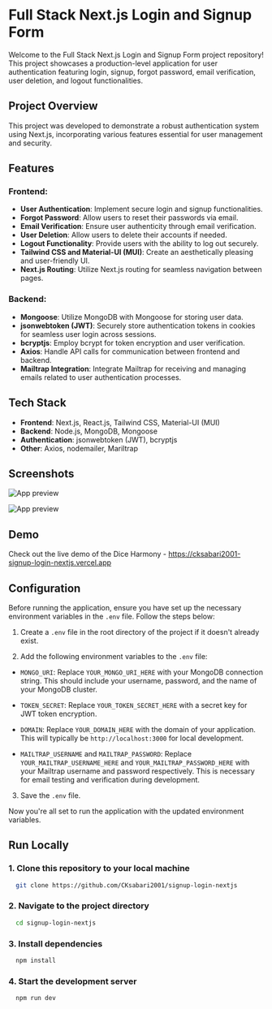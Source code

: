 # Full Stack Next.js Login and Signup Form

Welcome to the Full Stack Next.js Login and Signup Form project repository! This project showcases a production-level application for user authentication featuring login, signup, forgot password, email verification, user deletion, and logout functionalities.

## Project Overview

This project was developed to demonstrate a robust authentication system using Next.js, incorporating various features essential for user management and security.

## Features

### Frontend:

- **User Authentication**: Implement secure login and signup functionalities.
- **Forgot Password**: Allow users to reset their passwords via email.
- **Email Verification**: Ensure user authenticity through email verification.
- **User Deletion**: Allow users to delete their accounts if needed.
- **Logout Functionality**: Provide users with the ability to log out securely.
- **Tailwind CSS and Material-UI (MUI)**: Create an aesthetically pleasing and user-friendly UI.
- **Next.js Routing**: Utilize Next.js routing for seamless navigation between pages.

### Backend:

- **Mongoose**: Utilize MongoDB with Mongoose for storing user data.
- **jsonwebtoken (JWT)**: Securely store authentication tokens in cookies for seamless user login across sessions.
- **bcryptjs**: Employ bcrypt for token encryption and user verification.
- **Axios**: Handle API calls for communication between frontend and backend.
- **Mailtrap Integration**: Integrate Mailtrap for receiving and managing emails related to user authentication processes.

## Tech Stack

- **Frontend**: Next.js, React.js, Tailwind CSS, Material-UI (MUI)
- **Backend**: Node.js, MongoDB, Mongoose
- **Authentication**: jsonwebtoken (JWT), bcryptjs
- **Other**: Axios, nodemailer, Mariltrap

## Screenshots

![App preview](https://private-user-images.githubusercontent.com/110533554/306052769-6e9c4ad6-18d0-4239-96f7-4e34d7d02810.png?jwt=eyJhbGciOiJIUzI1NiIsInR5cCI6IkpXVCJ9.eyJpc3MiOiJnaXRodWIuY29tIiwiYXVkIjoicmF3LmdpdGh1YnVzZXJjb250ZW50LmNvbSIsImtleSI6ImtleTUiLCJleHAiOjE3MDgzNjk0NTgsIm5iZiI6MTcwODM2OTE1OCwicGF0aCI6Ii8xMTA1MzM1NTQvMzA2MDUyNzY5LTZlOWM0YWQ2LTE4ZDAtNDIzOS05NmY3LTRlMzRkN2QwMjgxMC5wbmc_WC1BbXotQWxnb3JpdGhtPUFXUzQtSE1BQy1TSEEyNTYmWC1BbXotQ3JlZGVudGlhbD1BS0lBVkNPRFlMU0E1M1BRSzRaQSUyRjIwMjQwMjE5JTJGdXMtZWFzdC0xJTJGczMlMkZhd3M0X3JlcXVlc3QmWC1BbXotRGF0ZT0yMDI0MDIxOVQxODU5MThaJlgtQW16LUV4cGlyZXM9MzAwJlgtQW16LVNpZ25hdHVyZT05NGU4YmM1NTA2MGMxYzdlMjlmZjBlNzViZWIxYjJiMzRlYmYyNDBiZTUxNDRhZjhhNGY3NzRmMDJmMWIwZmJjJlgtQW16LVNpZ25lZEhlYWRlcnM9aG9zdCZhY3Rvcl9pZD0wJmtleV9pZD0wJnJlcG9faWQ9MCJ9.m_MxkUROB8PQJd603NKwfydA_68f1fdViLlweXb8K0c)

![App preview](https://private-user-images.githubusercontent.com/110533554/306052780-d794faba-8777-438c-8334-0b15f78417bb.png?jwt=eyJhbGciOiJIUzI1NiIsInR5cCI6IkpXVCJ9.eyJpc3MiOiJnaXRodWIuY29tIiwiYXVkIjoicmF3LmdpdGh1YnVzZXJjb250ZW50LmNvbSIsImtleSI6ImtleTUiLCJleHAiOjE3MDgzNjk0NTgsIm5iZiI6MTcwODM2OTE1OCwicGF0aCI6Ii8xMTA1MzM1NTQvMzA2MDUyNzgwLWQ3OTRmYWJhLTg3NzctNDM4Yy04MzM0LTBiMTVmNzg0MTdiYi5wbmc_WC1BbXotQWxnb3JpdGhtPUFXUzQtSE1BQy1TSEEyNTYmWC1BbXotQ3JlZGVudGlhbD1BS0lBVkNPRFlMU0E1M1BRSzRaQSUyRjIwMjQwMjE5JTJGdXMtZWFzdC0xJTJGczMlMkZhd3M0X3JlcXVlc3QmWC1BbXotRGF0ZT0yMDI0MDIxOVQxODU5MThaJlgtQW16LUV4cGlyZXM9MzAwJlgtQW16LVNpZ25hdHVyZT0wMDlhNTA3YTYzMDJmYjZlY2E4M2Q4NmMxZTA3MThhOTIxZGUyMjk1MTlmMGE2YWNlYmZkNWY3YzgyYmVhZDUzJlgtQW16LVNpZ25lZEhlYWRlcnM9aG9zdCZhY3Rvcl9pZD0wJmtleV9pZD0wJnJlcG9faWQ9MCJ9.JqRKJ1rA7mEp9Es_Z7t0lnx_6zGJc4UGpBY3OLOTInw)

## Demo

Check out the live demo of the Dice Harmony - https://cksabari2001-signup-login-nextjs.vercel.app

## Configuration

Before running the application, ensure you have set up the necessary environment variables in the `.env` file. Follow the steps below:

1. Create a `.env` file in the root directory of the project if it doesn't already exist.

2. Add the following environment variables to the `.env` file:

- `MONGO_URI`: Replace `YOUR_MONGO_URI_HERE` with your MongoDB connection string. This should include your username, password, and the name of your MongoDB cluster.

- `TOKEN_SECRET`: Replace `YOUR_TOKEN_SECRET_HERE` with a secret key for JWT token encryption.

- `DOMAIN`: Replace `YOUR_DOMAIN_HERE` with the domain of your application. This will typically be `http://localhost:3000` for local development.

- `MAILTRAP_USERNAME` and `MAILTRAP_PASSWORD`: Replace `YOUR_MAILTRAP_USERNAME_HERE` and `YOUR_MAILTRAP_PASSWORD_HERE` with your Mailtrap username and password respectively. This is necessary for email testing and verification during development.

3. Save the `.env` file.

Now you're all set to run the application with the updated environment variables.

## Run Locally

### 1. Clone this repository to your local machine

```bash
  git clone https://github.com/CKsabari2001/signup-login-nextjs
```

### 2. Navigate to the project directory

```bash
  cd signup-login-nextjs
```

### 3. Install dependencies

```bash
  npm install
```

### 4. Start the development server

```bash
  npm run dev
```
